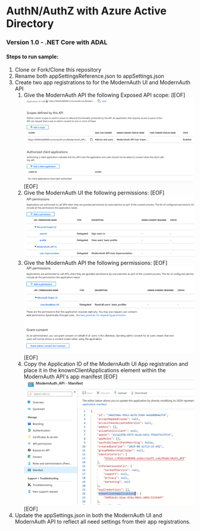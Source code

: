 # AuthN/AuthZ with Azure Active Directory

### Version 1.0 - .NET Core with ADAL

#### Steps to run sample:

1. Clone or Fork/Clone this repository
2. Rename both appSettingsReference.json to appSettings.json
3. Create two app registrations to for the ModernAuth UI and ModernAuth API
    1. Give the ModernAuth API the following Exposed API scope:
        [EOF]
        ![ExposeModernAuthAPI](/images/ExposeModernAuthAPI.PNG)
        [EOF]
    2. Give the ModernAuth UI the following permissions:
        [EOF]
        ![ModernAuthUIPermissions](/images/ModernAuthUIPermissions.PNG)
    3. Give the ModernAuth API the following permissions:
        [EOF]
        ![ModernAuthAPIPermissions](/images/ModernAuthAPIPermissions.PNG)
        [EOF]
    4. Copy the Application ID of the ModernAuth UI App registration and place it in the knownClientApplications element        within the ModernAuth API's app manifest
        [EOF]
        ![KnownClientApplicationsAppManifest](/images/KnownClientApplicationsAppManifest.PNG)
        [EOF]
4. Update the appSettings.json in both the ModernAuth UI and ModernAuth API to reflect all need settings from their app registrations.
